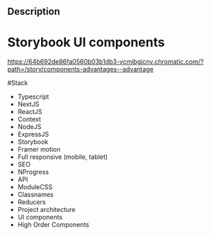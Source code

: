 ## Description

# Storybook UI components
https://64b692de86fa0560b03b1db3-vcmibgjcnv.chromatic.com/?path=/story/components-advantages--advantage

#Stack

- Typescript
- NextJS
- ReactJS
- Context
- NodeJS
- ExpressJS
- Storybook
- Framer motion
- Full responsive (mobile, tablet)
- SEO
- NProgress
- API
- ModuleCSS
- Classnames
- Reducers
- Project architecture
- UI components
- High Order Components
